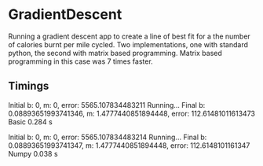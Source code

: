 # GradientDescent

Running a gradient descent app to create a line of best fit for a the number of calories burnt per mile cycled.
Two implementations, one with standard python, the second with matrix based programming. 
Matrix based programming in this case was 7 times faster.

Timings
--------------------------------

Initial b: 0, m: 0, error: 5565.107834483211
Running...
Final b: 0.08893651993741346, m: 1.4777440851894448, error: 112.61481011613473
Basic 0.284 s

Initial b: 0, m: 0, error: 5565.107834483214
Running...
Final b: 0.08893651993741347, m: 1.4777440851894448, error: 112.6148101161347
Numpy 0.038 s

